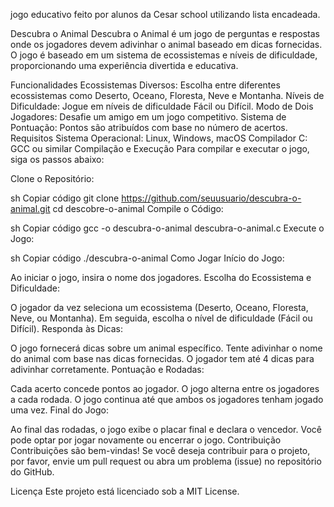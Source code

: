 jogo educativo feito por alunos da Cesar school utilizando lista encadeada.

Descubra o Animal
Descubra o Animal é um jogo de perguntas e respostas onde os jogadores devem adivinhar o animal baseado em dicas fornecidas. O jogo é baseado em um sistema de ecossistemas e níveis de dificuldade, proporcionando uma experiência divertida e educativa.

Funcionalidades
Ecossistemas Diversos: Escolha entre diferentes ecossistemas como Deserto, Oceano, Floresta, Neve e Montanha.
Níveis de Dificuldade: Jogue em níveis de dificuldade Fácil ou Difícil.
Modo de Dois Jogadores: Desafie um amigo em um jogo competitivo.
Sistema de Pontuação: Pontos são atribuídos com base no número de acertos.
Requisitos
Sistema Operacional: Linux, Windows, macOS
Compilador C: GCC ou similar
Compilação e Execução
Para compilar e executar o jogo, siga os passos abaixo:

Clone o Repositório:

sh
Copiar código
git clone https://github.com/seuusuario/descubra-o-animal.git
cd descobre-o-animal
Compile o Código:

sh
Copiar código
gcc -o descubra-o-animal descubra-o-animal.c
Execute o Jogo:

sh
Copiar código
./descubra-o-animal
Como Jogar
Início do Jogo:

Ao iniciar o jogo, insira o nome dos jogadores.
Escolha do Ecossistema e Dificuldade:

O jogador da vez seleciona um ecossistema (Deserto, Oceano, Floresta, Neve, ou Montanha).
Em seguida, escolha o nível de dificuldade (Fácil ou Difícil).
Responda às Dicas:

O jogo fornecerá dicas sobre um animal específico. Tente adivinhar o nome do animal com base nas dicas fornecidas.
O jogador tem até 4 dicas para adivinhar corretamente.
Pontuação e Rodadas:

Cada acerto concede pontos ao jogador.
O jogo alterna entre os jogadores a cada rodada.
O jogo continua até que ambos os jogadores tenham jogado uma vez.
Final do Jogo:

Ao final das rodadas, o jogo exibe o placar final e declara o vencedor.
Você pode optar por jogar novamente ou encerrar o jogo.
Contribuição
Contribuições são bem-vindas! Se você deseja contribuir para o projeto, por favor, envie um pull request ou abra um problema (issue) no repositório do GitHub.

Licença
Este projeto está licenciado sob a MIT License.




